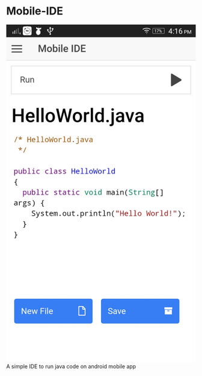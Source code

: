 # Mobile-IDE
![Screenshot](https://raw.githubusercontent.com/sukruthmk/Mobile-IDE/master/screenshots/screenshot_1.jpeg)
A simple IDE to run java code on android mobile app
